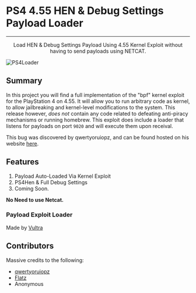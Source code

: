 # PS4 4.55 HEN & Debug Settings Payload Loader
---
<p align="center">
Load HEN & Debug Settings Payload Using 4.55 Kernel Exploit without having to send payloads using NETCAT.
  </p>
  
![PS4Loader](https://i.gyazo.com/e8c78b230f85ff38d21b413c14b18290.png)
## Summary
In this project you will find a full implementation of the "bpf" kernel exploit for the PlayStation 4 on 4.55. It will allow you to run arbitrary code as kernel, to allow jailbreaking and kernel-level modifications to the system. This release however, *does not* contain any code related to defeating anti-piracy mechanisms or running homebrew. This exploit does include a loader that listens for payloads on port `9020` and will execute them upon receival.

This bug was discovered by qwertyoruiopz, and can be found hosted on his website [here](http://crack.bargains/455/).

## Features
1) Payload Auto-Loaded Via Kernel Exploit
2) PS4Hen & Full Debug Settings 
3) Coming Soon.

**No Need to use Netcat.**

### Payload Exploit Loader
Made by [Vultra](https://twitter.com/C0rpVultra)

## Contributors
Massive credits to the following:

- [qwertyoruiopz](https://twitter.com/qwertyoruiopz)
- [Flatz](https://twitter.com/flat_z)
- Anonymous
